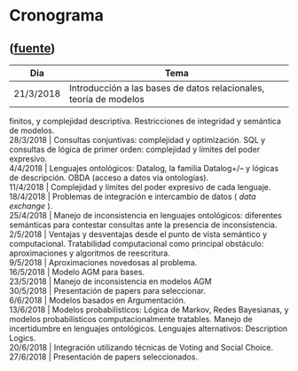 # Cronograma
([fuente](https://campus.exactas.uba.ar/course/view.php?id=1027&section=1))
---
Dia | Tema  
---|---  
21/3/2018 | Introducción a las bases de datos relacionales, teoría de modelos
finitos, y complejidad descriptiva. Restricciones de integridad y semántica de
modelos.  
28/3/2018 | Consultas conjuntivas: complejidad y optimización. SQL y consultas
de lógica de primer orden: complejidad y límites del poder expresivo.  
4/4/2018 | Lenguajes ontológicos: Datalog, la familia Datalog+/– y lógicas de
descripción. OBDA (acceso a datos via ontologías).  
11/4/2018 |  Complejidad y límites del poder expresivo de cada lenguaje.  
18/4/2018 | Problemas de integración e intercambio de datos ( _data exchange_
).  
25/4/2018 | Manejo de inconsistencia en lenguajes ontológicos: diferentes
semánticas para contestar consultas ante la presencia de inconsistencia.  
2/5/2018 | Ventajas y desventajas desde el punto de vista semántico y
computacional. Tratabilidad computacional como principal obstáculo:
aproximaciones y algoritmos de reescritura.  
9/5/2018 | Aproximaciones novedosas al problema.  
16/5/2018 | Modelo AGM para bases.  
23/5/2018 | Manejo de inconsistencia en modelos AGM  
30/5/2018 | Presentación de papers para seleccionar.  
6/6/2018 | Modelos basados en Argumentación.  
13/6/2018 | Modelos probabilísticos: Lógica de Markov, Redes Bayesianas, y
modelos probabilísticos computacionalmente tratables. Manejo de incertidumbre
en lenguajes ontológicos. Lenguajes alternativos: Description Logics.  
20/6/2018 | Integración utilizando técnicas de Voting and Social Choice.  
27/6/2018 | Presentación de papers seleccionados.

